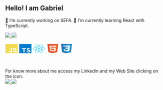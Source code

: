 ## Hello! I am Gabriel

🔭 I’m currently working on SEFA.
🌱 I’m currently learning React with TypeScript.
 
 <div>
  <a href="https://github.com/Gabriel-Fernandes1917">
  <img height="180em" src="https://github-readme-stats.vercel.app/api?username=Gabriel-Fernandes1917&show_icons=true&theme=dark&include_all_commits=true&count_private=true"/>
  <img height="180em" src="https://github-readme-stats.vercel.app/api/top-langs/?username=Gabriel-Fernandes1917&layout=compact&langs_count=7&theme=dark"/>
  </a>
</div>

  <div style="display: inline_block"><br>
    <img align="center" alt="Rafa-Js" height="30" width="40" src="https://raw.githubusercontent.com/devicons/devicon/master/icons/javascript/javascript-plain.svg">
    <img align="center" alt="Rafa-Ts" height="30" width="40" src="https://raw.githubusercontent.com/devicons/devicon/master/icons/typescript/typescript-plain.svg">
    <img align="center" alt="Rafa-React" height="30" width="40" src="https://raw.githubusercontent.com/devicons/devicon/master/icons/react/react-original.svg">
    <img align="center" alt="Rafa-HTML" height="30" width="40" src="https://raw.githubusercontent.com/devicons/devicon/master/icons/html5/html5-original.svg">
    <img align="center" alt="Rafa-CSS" height="30" width="40" src="https://raw.githubusercontent.com/devicons/devicon/master/icons/css3/css3-original.svg">
  </div>
 
 <div>
  </br> </br>
  <p>For know more about me access my Linkedin and my Web Site clicking on the icon. <br/> <a href ="https://www.linkedin.com/in/gabriel-guilherme-santos-fernandes/">     <img src="https://img.icons8.com/color/48/000000/linkedin.png"/> </a>
  <a href = "https://repositorio-react.vercel.app/">
  <img src="https://img.icons8.com/dusk/30/000000/internet--v1.png"/>
  </a>
  </p>
 </div>

